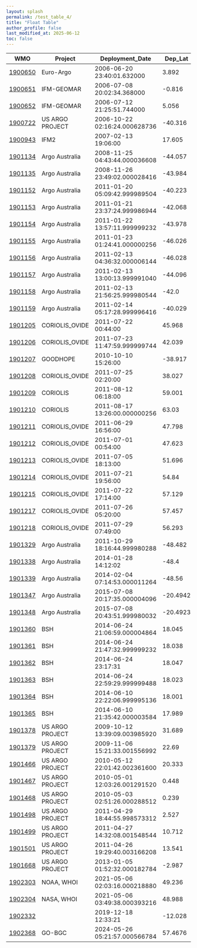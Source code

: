 ```yaml
---
layout: splash
permalink: /test_table_4/
title: "Float Table"
author_profile: false
last_modified_at: 2025-06-12
toc: false
---
```

 
<table id="my-table">
  <thead>
    <tr>
      <th>WMO</th>
      <th>Project</th>
      <th>Deployment_Date</th>
      <th>Dep_Lat</th>
      <th>Dep_Lon</th>
      <th>Last_Date</th>
    </tr>
  </thead>
  <tbody>
    <tr>
      <td><a href="https://www.bgc-argo-plus.info/float_pages/1900650/">1900650</a></td>
      <td>Euro-Argo</td>
      <td>2006-06-20 23:40:01.632000</td>
      <td>3.892</td>
      <td>-34.276</td>
      <td>2010-03-12 00:23:41.280000</td>
    </tr>
    <tr>
      <td><a href="https://www.bgc-argo-plus.info/float_pages/1900651/">1900651</a></td>
      <td>IFM-GEOMAR</td>
      <td>2006-07-08 20:02:34.368000</td>
      <td>-0.816</td>
      <td>-21.853</td>
      <td>2009-11-19 20:29:42.144000</td>
    </tr>
    <tr>
      <td><a href="https://www.bgc-argo-plus.info/float_pages/1900652/">1900652</a></td>
      <td>IFM-GEOMAR</td>
      <td>2006-07-12 21:25:51.744000</td>
      <td>5.056</td>
      <td>-22.821</td>
      <td>2010-04-12 20:53:09</td>
    </tr>
    <tr>
      <td><a href="https://www.bgc-argo-plus.info/float_pages/1900722/">1900722</a></td>
      <td>US ARGO PROJECT</td>
      <td>2006-10-22 02:16:24.000628736</td>
      <td>-40.316</td>
      <td>73.389</td>
      <td>2010-07-15 11:19:48.000005632</td>
    </tr>
    <tr>
      <td><a href="https://www.bgc-argo-plus.info/float_pages/1900943/">1900943</a></td>
      <td>IFM2</td>
      <td>2007-02-13 19:06:00</td>
      <td>17.605</td>
      <td>-24.293</td>
      <td>2007-12-27 09:19:00.000000256</td>
    </tr>
    <tr>
      <td><a href="https://www.bgc-argo-plus.info/float_pages/1901134/">1901134</a></td>
      <td>Argo Australia</td>
      <td>2008-11-25 04:43:44.000036608</td>
      <td>-44.057</td>
      <td>69.129</td>
      <td>2015-11-09 01:38:24.000002048</td>
    </tr>
    <tr>
      <td><a href="https://www.bgc-argo-plus.info/float_pages/1901135/">1901135</a></td>
      <td>Argo Australia</td>
      <td>2008-11-26 23:49:02.000028416</td>
      <td>-43.984</td>
      <td>72.376</td>
      <td>2013-08-23 01:13:44.999977728</td>
    </tr>
    <tr>
      <td><a href="https://www.bgc-argo-plus.info/float_pages/1901152/">1901152</a></td>
      <td>Argo Australia</td>
      <td>2011-01-20 05:09:42.999989504</td>
      <td>-40.223</td>
      <td>52.819</td>
      <td>2015-12-15 05:19:40.000010240</td>
    </tr>
    <tr>
      <td><a href="https://www.bgc-argo-plus.info/float_pages/1901153/">1901153</a></td>
      <td>Argo Australia</td>
      <td>2011-01-21 23:37:24.999986944</td>
      <td>-42.068</td>
      <td>53.037</td>
      <td>2019-06-29 03:19:42.999980544</td>
    </tr>
    <tr>
      <td><a href="https://www.bgc-argo-plus.info/float_pages/1901154/">1901154</a></td>
      <td>Argo Australia</td>
      <td>2011-01-22 13:57:11.999999232</td>
      <td>-43.978</td>
      <td>52.256</td>
      <td>2020-04-24 15:41:41.999987712</td>
    </tr>
    <tr>
      <td><a href="https://www.bgc-argo-plus.info/float_pages/1901155/">1901155</a></td>
      <td>Argo Australia</td>
      <td>2011-01-23 01:24:41.000000256</td>
      <td>-46.026</td>
      <td>51.953</td>
      <td>2020-10-02 05:19:50.999990784</td>
    </tr>
    <tr>
      <td><a href="https://www.bgc-argo-plus.info/float_pages/1901156/">1901156</a></td>
      <td>Argo Australia</td>
      <td>2011-02-13 04:36:32.000006144</td>
      <td>-46.028</td>
      <td>68.631</td>
      <td>2012-08-26 03:55:29.000008192</td>
    </tr>
    <tr>
      <td><a href="https://www.bgc-argo-plus.info/float_pages/1901157/">1901157</a></td>
      <td>Argo Australia</td>
      <td>2011-02-13 13:00:13.999991040</td>
      <td>-44.096</td>
      <td>67.572</td>
      <td>2019-11-28 14:14:35.000014848</td>
    </tr>
    <tr>
      <td><a href="https://www.bgc-argo-plus.info/float_pages/1901158/">1901158</a></td>
      <td>Argo Australia</td>
      <td>2011-02-13 21:56:25.999980544</td>
      <td>-42.0</td>
      <td>66.186</td>
      <td>2015-01-13 22:50:34.999980032</td>
    </tr>
    <tr>
      <td><a href="https://www.bgc-argo-plus.info/float_pages/1901159/">1901159</a></td>
      <td>Argo Australia</td>
      <td>2011-02-14 05:17:28.999996416</td>
      <td>-40.029</td>
      <td>64.887</td>
      <td>2016-06-17 03:20:12.999978752</td>
    </tr>
    <tr>
      <td><a href="https://www.bgc-argo-plus.info/float_pages/1901205/">1901205</a></td>
      <td>CORIOLIS_OVIDE</td>
      <td>2011-07-22 00:44:00</td>
      <td>45.968</td>
      <td>-20.017</td>
      <td>2016-11-12 23:35:00.000000256</td>
    </tr>
    <tr>
      <td><a href="https://www.bgc-argo-plus.info/float_pages/1901206/">1901206</a></td>
      <td>CORIOLIS_OVIDE</td>
      <td>2011-07-23 11:47:59.999999744</td>
      <td>42.039</td>
      <td>-20.014</td>
      <td>2016-12-24 22:51:00</td>
    </tr>
    <tr>
      <td><a href="https://www.bgc-argo-plus.info/float_pages/1901207/">1901207</a></td>
      <td>GOODHOPE</td>
      <td>2010-10-10 15:26:00</td>
      <td>-38.917</td>
      <td>11.575</td>
      <td>2016-02-23 20:33:00</td>
    </tr>
    <tr>
      <td><a href="https://www.bgc-argo-plus.info/float_pages/1901208/">1901208</a></td>
      <td>CORIOLIS_OVIDE</td>
      <td>2011-07-25 02:20:00</td>
      <td>38.027</td>
      <td>-19.997</td>
      <td>2017-04-05 23:37:00</td>
    </tr>
    <tr>
      <td><a href="https://www.bgc-argo-plus.info/float_pages/1901209/">1901209</a></td>
      <td>CORIOLIS</td>
      <td>2011-08-12 06:18:00</td>
      <td>59.001</td>
      <td>-40.185</td>
      <td>2012-03-30 20:34:59.999999744</td>
    </tr>
    <tr>
      <td><a href="https://www.bgc-argo-plus.info/float_pages/1901210/">1901210</a></td>
      <td>CORIOLIS</td>
      <td>2011-08-17 13:26:00.000000256</td>
      <td>63.03</td>
      <td>-35.488</td>
      <td>2017-05-28 23:47:59.999999744</td>
    </tr>
    <tr>
      <td><a href="https://www.bgc-argo-plus.info/float_pages/1901211/">1901211</a></td>
      <td>CORIOLIS_OVIDE</td>
      <td>2011-06-29 16:56:00</td>
      <td>47.798</td>
      <td>-25.034</td>
      <td>2014-12-31 20:34:00</td>
    </tr>
    <tr>
      <td><a href="https://www.bgc-argo-plus.info/float_pages/1901212/">1901212</a></td>
      <td>CORIOLIS_OVIDE</td>
      <td>2011-07-01 00:54:00</td>
      <td>47.623</td>
      <td>-29.895</td>
      <td>2016-12-21 23:02:00</td>
    </tr>
    <tr>
      <td><a href="https://www.bgc-argo-plus.info/float_pages/1901213/">1901213</a></td>
      <td>CORIOLIS_OVIDE</td>
      <td>2011-07-05 18:13:00</td>
      <td>51.696</td>
      <td>-35.796</td>
      <td>2011-12-13 21:27:00.000000256</td>
    </tr>
    <tr>
      <td><a href="https://www.bgc-argo-plus.info/float_pages/1901214/">1901214</a></td>
      <td>CORIOLIS_OVIDE</td>
      <td>2011-07-21 19:56:00</td>
      <td>54.84</td>
      <td>-43.438</td>
      <td>2017-02-10 23:19:00.000000256</td>
    </tr>
    <tr>
      <td><a href="https://www.bgc-argo-plus.info/float_pages/1901215/">1901215</a></td>
      <td>CORIOLIS_OVIDE</td>
      <td>2011-07-22 17:14:00</td>
      <td>57.129</td>
      <td>-43.687</td>
      <td>2015-09-20 20:50:00</td>
    </tr>
    <tr>
      <td><a href="https://www.bgc-argo-plus.info/float_pages/1901217/">1901217</a></td>
      <td>CORIOLIS_OVIDE</td>
      <td>2011-07-26 05:20:00</td>
      <td>57.457</td>
      <td>-51.147</td>
      <td>2017-01-16 23:43:00.000000256</td>
    </tr>
    <tr>
      <td><a href="https://www.bgc-argo-plus.info/float_pages/1901218/">1901218</a></td>
      <td>CORIOLIS_OVIDE</td>
      <td>2011-07-29 07:49:00</td>
      <td>56.293</td>
      <td>-52.426</td>
      <td>2016-10-01 21:36:00</td>
    </tr>
    <tr>
      <td><a href="https://www.bgc-argo-plus.info/float_pages/1901329/">1901329</a></td>
      <td>Argo Australia</td>
      <td>2011-10-29 18:16:44.999980288</td>
      <td>-48.482</td>
      <td>72.2</td>
      <td>2013-04-14 09:21:28.000014336</td>
    </tr>
    <tr>
      <td><a href="https://www.bgc-argo-plus.info/float_pages/1901338/">1901338</a></td>
      <td>Argo Australia</td>
      <td>2014-01-28 14:12:02</td>
      <td>-48.4</td>
      <td>71.535</td>
      <td>2014-09-05 07:00:58.999988480</td>
    </tr>
    <tr>
      <td><a href="https://www.bgc-argo-plus.info/float_pages/1901339/">1901339</a></td>
      <td>Argo Australia</td>
      <td>2014-02-04 07:14:53.000011264</td>
      <td>-48.56</td>
      <td>74.026</td>
      <td>2014-09-15 04:21:59.999988480</td>
    </tr>
    <tr>
      <td><a href="https://www.bgc-argo-plus.info/float_pages/1901347/">1901347</a></td>
      <td>Argo Australia</td>
      <td>2015-07-08 20:17:35.000004096</td>
      <td>-20.4942</td>
      <td>78.4757</td>
      <td>2016-10-18 18:51:11.999993856</td>
    </tr>
    <tr>
      <td><a href="https://www.bgc-argo-plus.info/float_pages/1901348/">1901348</a></td>
      <td>Argo Australia</td>
      <td>2015-07-08 20:43:51.999980032</td>
      <td>-20.4923</td>
      <td>78.4707</td>
      <td>2016-06-02 06:02:06.999995136</td>
    </tr>
    <tr>
      <td><a href="https://www.bgc-argo-plus.info/float_pages/1901360/">1901360</a></td>
      <td>BSH</td>
      <td>2014-06-24 21:06:59.000004864</td>
      <td>18.045</td>
      <td>-17.306</td>
      <td>2017-05-29 20:57:00.999999744</td>
    </tr>
    <tr>
      <td><a href="https://www.bgc-argo-plus.info/float_pages/1901361/">1901361</a></td>
      <td>BSH</td>
      <td>2014-06-24 21:47:32.999999232</td>
      <td>18.038</td>
      <td>-17.309</td>
      <td>2017-09-16 20:16:42.999998976</td>
    </tr>
    <tr>
      <td><a href="https://www.bgc-argo-plus.info/float_pages/1901362/">1901362</a></td>
      <td>BSH</td>
      <td>2014-06-24 23:17:31</td>
      <td>18.047</td>
      <td>-17.317</td>
      <td>2014-12-11 22:19:28.999997184</td>
    </tr>
    <tr>
      <td><a href="https://www.bgc-argo-plus.info/float_pages/1901363/">1901363</a></td>
      <td>BSH</td>
      <td>2014-06-24 22:59:29.999999488</td>
      <td>18.023</td>
      <td>-17.301</td>
      <td>2017-11-05 23:34:08.000003584</td>
    </tr>
    <tr>
      <td><a href="https://www.bgc-argo-plus.info/float_pages/1901364/">1901364</a></td>
      <td>BSH</td>
      <td>2014-06-10 22:22:06.999995136</td>
      <td>18.001</td>
      <td>-17.221</td>
      <td>2016-01-31 22:27:47.999996160</td>
    </tr>
    <tr>
      <td><a href="https://www.bgc-argo-plus.info/float_pages/1901365/">1901365</a></td>
      <td>BSH</td>
      <td>2014-06-10 21:35:42.000003584</td>
      <td>17.989</td>
      <td>-17.214</td>
      <td>2017-09-22 20:27:18.999999232</td>
    </tr>
    <tr>
      <td><a href="https://www.bgc-argo-plus.info/float_pages/1901378/">1901378</a></td>
      <td>US ARGO PROJECT</td>
      <td>2009-10-12 13:39:09.003985920</td>
      <td>31.689</td>
      <td>-64.201</td>
      <td>2013-05-07 00:40:30.000094976</td>
    </tr>
    <tr>
      <td><a href="https://www.bgc-argo-plus.info/float_pages/1901379/">1901379</a></td>
      <td>US ARGO PROJECT</td>
      <td>2009-11-06 15:21:33.001556992</td>
      <td>22.69</td>
      <td>-157.988</td>
      <td>2013-11-05 03:35:21.999837184</td>
    </tr>
    <tr>
      <td><a href="https://www.bgc-argo-plus.info/float_pages/1901466/">1901466</a></td>
      <td>US ARGO PROJECT</td>
      <td>2010-05-12 22:01:42.002361600</td>
      <td>20.333</td>
      <td>-28.16</td>
      <td>2017-05-06 00:34:04.000049408</td>
    </tr>
    <tr>
      <td><a href="https://www.bgc-argo-plus.info/float_pages/1901467/">1901467</a></td>
      <td>US ARGO PROJECT</td>
      <td>2010-05-01 12:03:26.001291520</td>
      <td>0.448</td>
      <td>-16.514</td>
      <td>2017-05-16 00:04:30.000005888</td>
    </tr>
    <tr>
      <td><a href="https://www.bgc-argo-plus.info/float_pages/1901468/">1901468</a></td>
      <td>US ARGO PROJECT</td>
      <td>2010-05-03 02:51:26.000288512</td>
      <td>0.239</td>
      <td>-23.018</td>
      <td>2011-05-10 20:13:22.002164736</td>
    </tr>
    <tr>
      <td><a href="https://www.bgc-argo-plus.info/float_pages/1901498/">1901498</a></td>
      <td>US ARGO PROJECT</td>
      <td>2011-04-29 18:44:55.998573312</td>
      <td>2.527</td>
      <td>-33.627</td>
      <td>2017-05-11 00:00:00</td>
    </tr>
    <tr>
      <td><a href="https://www.bgc-argo-plus.info/float_pages/1901499/">1901499</a></td>
      <td>US ARGO PROJECT</td>
      <td>2011-04-27 14:32:08.001548544</td>
      <td>10.712</td>
      <td>-45.798</td>
      <td>2015-03-09 07:39:02.000807424</td>
    </tr>
    <tr>
      <td><a href="https://www.bgc-argo-plus.info/float_pages/1901501/">1901501</a></td>
      <td>US ARGO PROJECT</td>
      <td>2011-04-26 19:29:40.003166208</td>
      <td>13.541</td>
      <td>-50.172</td>
      <td>2018-04-24 00:24:58.000034560</td>
    </tr>
    <tr>
      <td><a href="https://www.bgc-argo-plus.info/float_pages/1901668/">1901668</a></td>
      <td>US ARGO PROJECT</td>
      <td>2013-01-05 01:52:32.000182784</td>
      <td>-2.987</td>
      <td>-23.7</td>
      <td>2018-10-21 09:02:06.000968704</td>
    </tr>
    <tr>
      <td><a href="https://www.bgc-argo-plus.info/float_pages/1902303/">1902303</a></td>
      <td>NOAA, WHOI</td>
      <td>2021-05-06 02:03:16.000218880</td>
      <td>49.236</td>
      <td>-14.742</td>
      <td>2023-05-10 22:02:02.002362880</td>
    </tr>
    <tr>
      <td><a href="https://www.bgc-argo-plus.info/float_pages/1902304/">1902304</a></td>
      <td>NASA, WHOI</td>
      <td>2021-05-06 03:49:38.000393216</td>
      <td>48.988</td>
      <td>-14.777</td>
      <td>2024-12-11 21:37:11.002307072</td>
    </tr>
    <tr>
      <td><a href="https://www.bgc-argo-plus.info/float_pages/1902332/">1902332</a></td>
      <td></td>
      <td>2019-12-18 12:33:21</td>
      <td>-12.028</td>
      <td>79.912</td>
      <td>2022-01-25 04:13:11</td>
    </tr>
    <tr>
      <td><a href="https://www.bgc-argo-plus.info/float_pages/1902368/">1902368</a></td>
      <td>GO-BGC</td>
      <td>2024-05-26 05:21:57.000566784</td>
      <td>57.4676</td>
      <td>-148.003</td>
      <td>2024-12-18 20:30:20.002189312</td>
    </tr>
  </tbody>
</table>